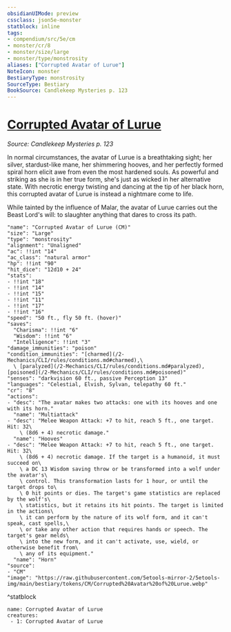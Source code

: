 ```yaml
---
obsidianUIMode: preview
cssclass: json5e-monster
statblock: inline
tags:
- compendium/src/5e/cm
- monster/cr/8
- monster/size/large
- monster/type/monstrosity
aliases: ["Corrupted Avatar of Lurue"]
NoteIcon: monster
BestiaryType: monstrosity
SourceType: Bestiary
BookSource: Candlekeep Mysteries p. 123
---
```

# [Corrupted Avatar of Lurue](2-Mechanics\CLI\bestiary\monstrosity/corrupted-avatar-of-lurue-cm.md)
*Source: Candlekeep Mysteries p. 123*  

In normal circumstances, the avatar of Lurue is a breathtaking sight; her silver, stardust-like mane, her shimmering hooves, and her perfectly formed spiral horn elicit awe from even the most hardened souls. As powerful and striking as she is in her true form, she's just as wicked in her alternative state. With necrotic energy twisting and dancing at the tip of her black horn, this corrupted avatar of Lurue is instead a nightmare come to life.

While tainted by the influence of Malar, the avatar of Lurue carries out the Beast Lord's will: to slaughter anything that dares to cross its path.

```statblock
"name": "Corrupted Avatar of Lurue (CM)"
"size": "Large"
"type": "monstrosity"
"alignment": "Unaligned"
"ac": !!int "14"
"ac_class": "natural armor"
"hp": !!int "90"
"hit_dice": "12d10 + 24"
"stats":
- !!int "18"
- !!int "14"
- !!int "15"
- !!int "11"
- !!int "17"
- !!int "16"
"speed": "50 ft., fly 50 ft. (hover)"
"saves":
  "Charisma": !!int "6"
  "Wisdom": !!int "6"
  "Intelligence": !!int "3"
"damage_immunities": "poison"
"condition_immunities": "[charmed](/2-Mechanics/CLI/rules/conditions.md#charmed),\
  \ [paralyzed](/2-Mechanics/CLI/rules/conditions.md#paralyzed), [poisoned](/2-Mechanics/CLI/rules/conditions.md#poisoned)"
"senses": "darkvision 60 ft., passive Perception 13"
"languages": "Celestial, Elvish, Sylvan, telepathy 60 ft."
"cr": "8"
"actions":
- "desc": "The avatar makes two attacks: one with its hooves and one with its horn."
  "name": "Multiattack"
- "desc": "Melee Weapon Attack: +7 to hit, reach 5 ft., one target. Hit: 32\
    \ (8d6 + 4) necrotic damage."
  "name": "Hooves"
- "desc": "Melee Weapon Attack: +7 to hit, reach 5 ft., one target. Hit: 32\
    \ (8d6 + 4) necrotic damage. If the target is a humanoid, it must succeed on\
    \ a DC 13 Wisdom saving throw or be transformed into a wolf under the avatar's\
    \ control. This transformation lasts for 1 hour, or until the target drops to\
    \ 0 hit points or dies. The target's game statistics are replaced by the wolf's\
    \ statistics, but it retains its hit points. The target is limited in the actions\
    \ it can perform by the nature of its wolf form, and it can't speak, cast spells,\
    \ or take any other action that requires hands or speech. The target's gear melds\
    \ into the new form, and it can't activate, use, wield, or otherwise benefit from\
    \ any of its equipment."
  "name": "Horn"
"source":
- "CM"
"image": "https://raw.githubusercontent.com/5etools-mirror-2/5etools-img/main/bestiary/tokens/CM/Corrupted%20Avatar%20of%20Lurue.webp"
```
^statblock

```encounter-table
name: Corrupted Avatar of Lurue
creatures:
 - 1: Corrupted Avatar of Lurue
```